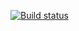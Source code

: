 [![Build status](https://ci.appveyor.com/api/projects/status/u0o6v7h5sa5edjh6?svg=true)](https://ci.appveyor.com/project/Yudinegor86/selenide)
